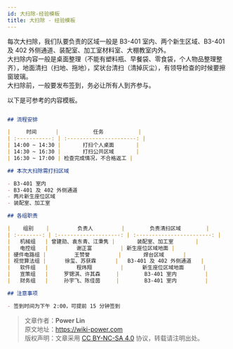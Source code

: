 ```yaml
---
id: 大扫除-经验模板
title: 大扫除 - 经验模板
---
```


每次大扫除，我们队要负责的区域一般是 B3-401 室内、两个新生区域、B3-401 及 402 外侧通道、装配室、加工室材料室、大棚教室内外。  
大扫除内容一般是桌面整理（不能有塑料瓶、早餐袋、零食袋，个人物品整理整齐），地面清扫（扫地、拖地），奖状台清扫（清掉灰尘），有领导检查的时候要擦窗玻璃。  
大扫除前，一般要发布签到，务必让所有人到齐参与。

以下是可参考的内容模板。

```markdown

## 流程安排

|     时间      |           任务           |
| :-----------: | :----------------------: |
| 14:00 ~ 14:30 |       打扫个人桌面       |
| 14:30 ~ 16:30 |       打扫公共区域       |
| 16:30 ~ 17:00 | 检查完成情况，不合格返工 |

## 本次大扫除需打扫区域

- B3-401 室内
- B3-401 及 402 外侧通道
- 两片新生座位区域
- 装配室、加工室

## 各组职责

|    组别    |         负责人         |        负责清扫区域        |
| :--------: | :--------------------: | :------------------------: |
|   机械组   | 曾建勋、袁东青、江秉隽 |       装配室、加工室       |
|   电控组   |         谢正富         | 新生座位区域地面 |
| 硬件电路组 |         王赞誉         |       焊台区域      |
| 视觉算法组 |      徐玺、苏获霖      |   B3-401 及 402 外侧通道   |
|   软件组   |         程炜翔         |      新生座位区域地面      |
|   宣策组   |     罗锶淇、许其森     |        B3-401 室内         |
|   财务组   |     孙宇飞、陈佳茵     |        B3-401 室内         |

## 注意事项

- 签到时间为下午 2:00，可提前 15 分钟签到

```

> 文章作者：**Power Lin**  
> 原文地址：<https://wiki-power.com>  
> 版权声明：文章采用 [CC BY-NC-SA 4.0](https://creativecommons.org/licenses/by/4.0/deed.zh) 协议，转载请注明出处。